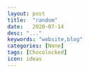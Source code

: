 ```yaml
---
layout: post
title:  "random"
date:   2020-07-14
desc: "..."
keywords: "website,blog"
categories: [None]
tags: [Chocolocked]
icon: ideas 
---
```

